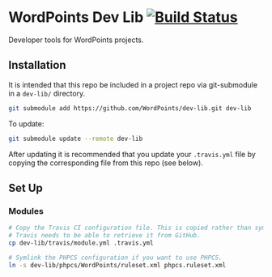 # WordPoints Dev Lib [![Build Status](https://travis-ci.org/WordPoints/dev-lib.svg?branch=master)](https://travis-ci.org/WordPoints/dev-lib)
Developer tools for WordPoints projects.

## Installation

It is intended that this repo be included in a project repo via git-submodule in a
`dev-lib/` directory.

```bash
git submodule add https://github.com/WordPoints/dev-lib.git dev-lib
```

To update:

```bash
git submodule update --remote dev-lib
```

After updating it is recommended that you update your `.travis.yml` file by copying
the corresponding file from this repo (see below).

## Set Up

### Modules

```bash
# Copy the Travis CI configuration file. This is copied rather than symlinked because
# Travis needs to be able to retrieve it from GitHub.
cp dev-lib/travis/module.yml .travis.yml

# Symlink the PHPCS configuration if you want to use PHPCS.
ln -s dev-lib/phpcs/WordPoints/ruleset.xml phpcs.ruleset.xml
```
